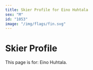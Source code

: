 ```yaml
---
title: Skier Profile for Eino Huhtala
sex: "M"
id: "1053"
image: "/img/flags/fin.svg" 
---
```


# Skier Profile

This page is for: Eino Huhtala.
    
